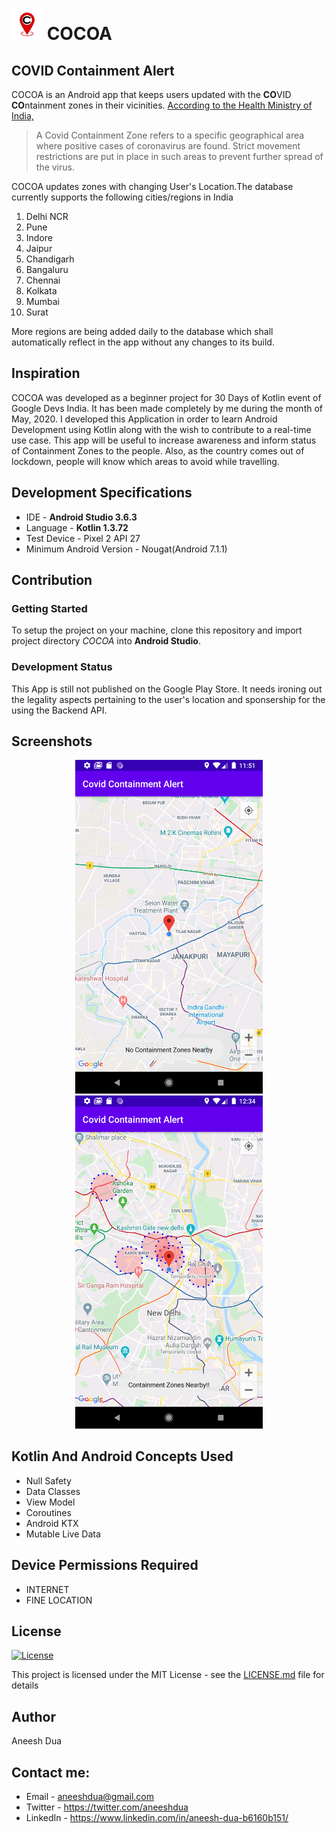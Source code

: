 # <img src="cocoa_logo.png" alt="logo" width="50" float="center"/> COCOA

<h2 align="left">COVID Containment Alert</h2>
  
COCOA is an Android app that keeps users updated with the **CO**VID **CO**ntainment zones in their vicinities. [According to the Health Ministry of India,](https://www.mohfw.gov.in/pdf/Containmentplan16052020.pdf)
>A Covid Containment Zone refers to a specific geographical area where positive cases of coronavirus are found. Strict movement restrictions are put in place in such areas to prevent further spread of the virus.

COCOA updates zones with changing User's Location.The database currently supports the following cities/regions in India

1. Delhi NCR
2. Pune
3. Indore
4. Jaipur
5. Chandigarh
6. Bangaluru
7. Chennai
8. Kolkata
9. Mumbai
10. Surat

More regions are being added daily to the database which shall automatically reflect in the app without any changes to its build.

## Inspiration
COCOA was developed as a beginner project for 30 Days of Kotlin event of Google Devs India. It has been made completely by me during the month of May, 2020. I developed this Application in order to learn Android Development using Kotlin along with the wish to contribute to a real-time use case. This app will be useful to increase awareness and inform status of Containment Zones to the people. Also, as the country comes out of lockdown, people will know which areas to avoid while travelling.

## Development Specifications

* IDE - **Android Studio 3.6.3**
* Language - **Kotlin 1.3.72**
* Test Device - Pixel 2 API 27
* Minimum Android Version - Nougat(Android 7.1.1)

## Contribution
### Getting Started
To setup the project on your machine, clone this repository and import project directory *COCOA* into **Android Studio**.

### Development Status
This App is still not published on the Google Play Store. It needs ironing out the legality aspects pertaining to the user's location and sponsership for the using the Backend API. 


## Screenshots
<p align="center">
<img src="ScreenShots/Delhi.png" alt="SS" width="300" hspace="50"/>
<img src="ScreenShots/Paharganj_NewDelhi.png" alt="SS" width="300"/>
</p>


## Kotlin And Android Concepts Used
* Null Safety
* Data Classes
* View Model
* Coroutines
* Android KTX
* Mutable Live Data


## Device Permissions Required
* INTERNET
* FINE LOCATION


## License
[![License](http://img.shields.io/:license-mit-blue.svg?style=flat-square)](http://badges.mit-license.org)

This project is licensed under the MIT License - see the [LICENSE.md](LICENSE.md) file for details

## Author
Aneesh Dua

## Contact me:
* Email - aneeshdua@gmail.com
* Twitter - https://twitter.com/aneeshdua
* LinkedIn - https://www.linkedin.com/in/aneesh-dua-b6160b151/

